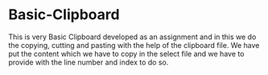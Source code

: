 # Basic-Clipboard
This is very Basic Clipboard developed as an assignment and in this we do the copying, cutting and pasting with the help of the clipboard file.
We have put the content which we have to copy in the select file and we have to provide with the line number and index to do so.
